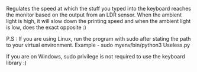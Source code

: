 Regulates the speed at which the stuff you typed into the keyboard reaches the monitor based on the output from an LDR sensor.
When the ambient light is high, it will slow down the printing speed and when the ambient light is low, does the exact opposite :)

P.S : If you are using Linux, run the program with sudo after stating the path to your virtual environment.
Example - sudo myenv/bin/python3 Useless.py

If you are on Windows, sudo privilege is not required to use the keyboard library :)
